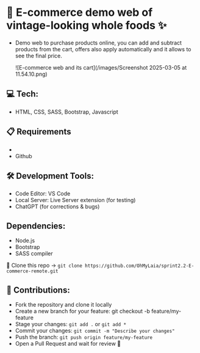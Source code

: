 # 📄 E-commerce demo web of vintage-looking whole foods ✨
- Demo web to purchase products online, you can add and subtract products from the cart, offers also apply automatically and it allows to see the final price.

  ![E-commerce web and its cart](/images/Screenshot 2025-03-05 at 11.54.10.png)

## 💻 Tech:
- HTML, CSS, SASS, Bootstrap, Javascript

## 📋 Requirements
- 
- Github

## 🛠️ Development Tools:
- Code Editor: VS Code
- Local Server: Live Server extension (for testing)
- ChatGPT (for corrections & bugs)

## Dependencies:
- Node.js
- Bootstrap
- SASS compiler
  
🤖 Clone this repo -> `git clone https://github.com/OhMyLaia/sprint2.2-E-commerce-remote.git`

## 🤝 Contributions:
- Fork the repository and clone it locally
- Create a new branch for your feature: git checkout -b feature/my-feature
- Stage your changes: `git add .` or  `git add *`
- Commit your changes: `git commit -m "Describe your changes"`
- Push the branch: `git push origin feature/my-feature`
- Open a Pull Request and wait for review 🫡
